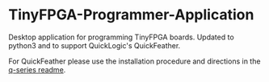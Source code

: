 # TinyFPGA-Programmer-Application
Desktop application for programming TinyFPGA boards. Updated to python3 and to support QuickLogic's QuickFeather.  

For QuickFeather please use the installation procedure and directions in the [q-series readme](https://github.com/QuickLogic-Corp/TinyFPGA-Programmer-Application/blob/master/q-series/python/readme.md).

